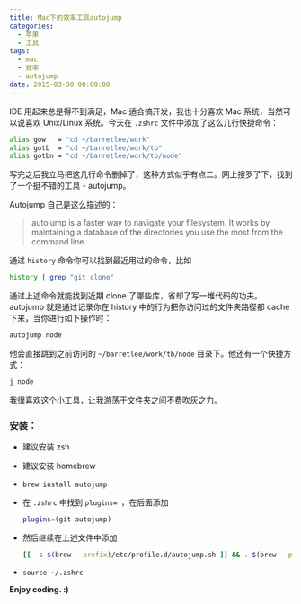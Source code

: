 ```yaml
---
title: Mac下的效率工具autojump
categories:
  - 苹果
  - 工具
tags:
  - mac
  - 效率
  - autojump
date: 2015-03-30 00:00:00
---
```



IDE 用起来总是得不到满足，Mac 适合搞开发，我也十分喜欢 Mac 系统，当然可以说喜欢 Unix/Linux 系统。今天在 `.zshrc` 文件中添加了这么几行快捷命令：


```bash
alias gow   = "cd ~/barretlee/work"
alias gotb  = "cd ~/barretlee/work/tb"
alias gotbn = "cd ~/barretlee/work/tb/node" 
```

写完之后我立马把这几行命令删掉了，这种方式似乎有点二。网上搜罗了下，找到了一个挺不错的工具 - autojump。

Autojump 自己是这么描述的：

> autojump  is  a  faster way to navigate your filesystem.  It works by maintaining a database of the directories you use the most from the command line.


通过 `history` 命令你可以找到最近用过的命令，比如

```bash
history | grep "git clone"
```

通过上述命令就能找到近期 clone 了哪些库，省却了写一堆代码的功夫。autojump 就是通过记录你在 history 中的行为把你访问过的文件夹路径都 cache 下来，当你进行如下操作时：

```bash
autojump node
```

他会直接跳到之前访问的 `~/barretlee/work/tb/node` 目录下。他还有一个快捷方式：

```bash
j node
```

我很喜欢这个小工具，让我游荡于文件夹之间不费吹灰之力。

### 安装：

- 建议安装 zsh
- 建议安装 homebrew
- `brew install autojump`
- 在 `.zshrc` 中找到 `plugins= `，在后面添加 

  ```bash
  plugins=(git autojump)
  ```
- 然后继续在上述文件中添加 

  ```bash
  [[ -s $(brew --prefix)/etc/profile.d/autojump.sh ]] && . $(brew --prefix)/etc/profile.d/autojump.sh
  ```
- `source ~/.zshrc`

**Enjoy coding. :)**
